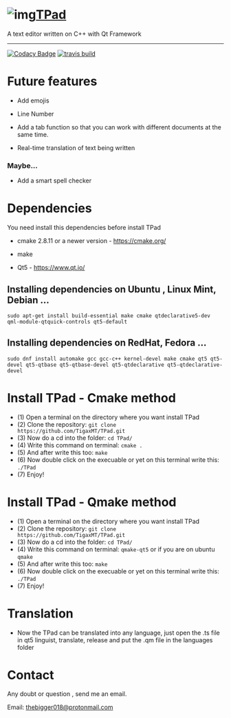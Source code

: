 # ![img](http://basic1.moy.su/Fotos/TPad-New-Icon.png)[TPad](https://goo.gl/LAVDSm "TPad Offical Site")
A text editor written on C++ with Qt Framework
- - -
[![Codacy Badge](https://api.codacy.com/project/badge/Grade/47d886e9129440849dce9acec5349c80)](https://www.codacy.com/app/TigaxMT/TPad?utm_source=github.com&utm_medium=referral&utm_content=TigaxMT/TPad&utm_campaign=badger)
[![travis build](https://travis-ci.org/TigaxMT/TPad.svg?branch=master)](https://travis-ci.org/TigaxMT/TPad)

# Future features

* Add emojis

* Line Number

* Add a tab function so that you can work with different documents at the same time.

* Real-time translation of text being written

### Maybe...

* Add a smart spell checker

# Dependencies

You need install this dependencies before install TPad

* cmake 2.8.11 or a newer version - https://cmake.org/

* make

* Qt5 - https://www.qt.io/

## Installing dependencies on Ubuntu , Linux Mint, Debian ...

`sudo apt-get install build-essential make cmake qtdeclarative5-dev qml-module-qtquick-controls qt5-default`

## Installing dependencies on RedHat, Fedora ...

`sudo dnf install automake gcc gcc-c++ kernel-devel make cmake qt5 qt5-devel qt5-qtbase qt5-qtbase-devel qt5-qtdeclarative qt5-qtdeclarative-devel`

# Install TPad - Cmake method

* (1) Open a terminal on the directory where you want install TPad
* (2) Clone the repository: `git clone https://github.com/TigaxMT/TPad.git`
* (3) Now do a cd into the folder: `cd TPad/`
* (4) Write this command on terminal: `cmake .`
* (5) And after write this too: `make`
* (6) Now double click on the execuable or yet on this terminal write this: `./TPad`
* (7) Enjoy!  

# Install TPad - Qmake method

* (1) Open a terminal on the directory where you want install TPad
* (2) Clone the repository: `git clone https://github.com/TigaxMT/TPad.git`
* (3) Now do a cd into the folder: `cd TPad/`
* (4) Write this command on terminal: `qmake-qt5` or if you are on ubuntu `qmake`
* (5) And after write this too: `make`
* (6) Now double click on the execuable or yet on this terminal write this: `./TPad`
* (7) Enjoy!  

# Translation

* Now the TPad can be translated into any language, just open the .ts file in qt5 linguist, translate, release and put the .qm file in the languages ​​folder

# Contact

Any doubt or question , send me an email.

Email: thebigger018@protonmail.com
